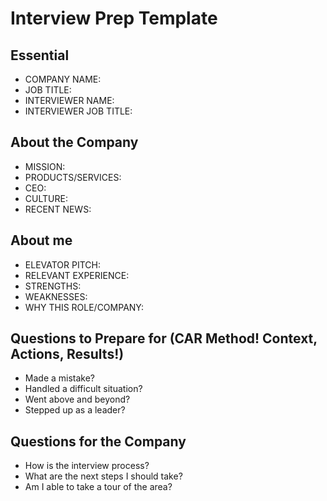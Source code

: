 # Interview Prep Template

## Essential

- COMPANY NAME:
- JOB TITLE:
- INTERVIEWER NAME:
- INTERVIEWER JOB TITLE:

## About the Company

- MISSION:
- PRODUCTS/SERVICES:
- CEO:
- CULTURE:
- RECENT NEWS:

## About me

- ELEVATOR PITCH:
- RELEVANT EXPERIENCE:
- STRENGTHS:
- WEAKNESSES:
- WHY THIS ROLE/COMPANY:

## Questions to Prepare for (CAR Method! Context, Actions, Results!)

- Made a mistake?
- Handled a difficult situation?
- Went above and beyond?
- Stepped up as a leader?

## Questions for the Company

- How is the interview process?
- What are the next steps I should take?
- Am I able to take a tour of the area?
